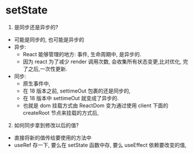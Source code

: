 # setState

1. 是同步还是异步的?

-   可能是同步的, 也可能是异步的
-   异步:
    -   React 能够管理的地方: 事件, 生命周期中, 是异步的.
    -   因为 react 为了减少 render 调用次数, 会收集所有状态变更,比对优化, 完了之后,一次性更新.
-   同步:
    -   原生事件中,
    -   在 18 版本之前, settimeOut 包裹的还是同步的,
    -   在 18 版本中 settimeOut 就变成了异步的.
    -   也就是 dom 挂载方式由 ReactDom 变为通过使用 client 下面的 createRoot 节点来挂载的方式后,

2.  如何同步拿到修改以后的值?

-   直接将新的值传给要使用的方法中
-   useRef 存一下, 要么在 setState 函数中存, 要么 useEffect 依赖要改变的值,
